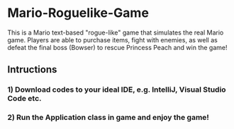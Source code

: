 # Mario-Roguelike-Game
This is a Mario text-based "rogue-like" game that simulates the real Mario game. Players are able to purchase items, fight with enemies, as well as defeat the final boss (Bowser) to rescue Princess Peach and win the game!

## Intructions
### 1) Download codes to your ideal IDE, e.g. IntelliJ, Visual Studio Code etc.

### 2) Run the Application class in game and enjoy the game!
